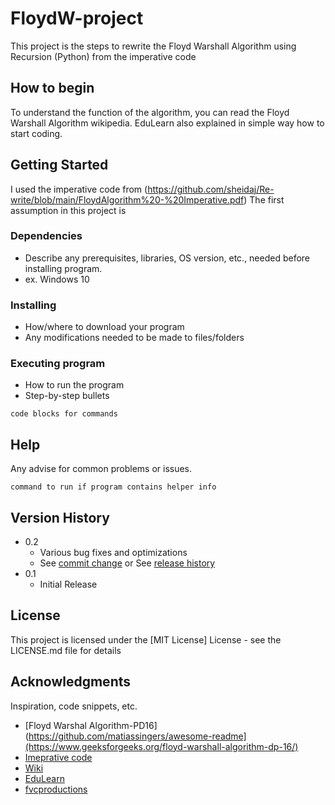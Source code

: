 # FloydW-project

This project is the steps to rewrite the Floyd Warshall Algorithm using Recursion (Python) from the imperative code

## How to begin

To understand the function of the algorithm, you can read the Floyd Warshall Algorithm wikipedia. 
EduLearn also explained in simple way how to start coding.

## Getting Started

I used the imperative code from (https://github.com/sheidaj/Re-write/blob/main/FloydAlgorithm%20-%20Imperative.pdf)
The first assumption in this project is 

### Dependencies

* Describe any prerequisites, libraries, OS version, etc., needed before installing program.
* ex. Windows 10

### Installing

* How/where to download your program
* Any modifications needed to be made to files/folders

### Executing program

* How to run the program
* Step-by-step bullets
```
code blocks for commands
```

## Help

Any advise for common problems or issues.
```
command to run if program contains helper info
```


## Version History

* 0.2
    * Various bug fixes and optimizations
    * See [commit change]() or See [release history]()
* 0.1
    * Initial Release

## License

This project is licensed under the [MIT License] License - see the LICENSE.md file for details

## Acknowledgments

Inspiration, code snippets, etc.
* [Floyd Warshal Algorithm-PD16](https://github.com/matiassingers/awesome-readme](https://www.geeksforgeeks.org/floyd-warshall-algorithm-dp-16/)
* [Imeprative code](https://replit.com/@sheidaj/FLW-project#floyd_imperative_code.py)
* [Wiki](https://en.wikipedia.org/wiki/Floyd%E2%80%93Warshall_algorithm)
* [EduLearn](https://edulearn96.blogspot.com/2020/)
* [fvcproductions](https://gist.github.com/fvcproductions/1bfc2d4aecb01a834b46)
